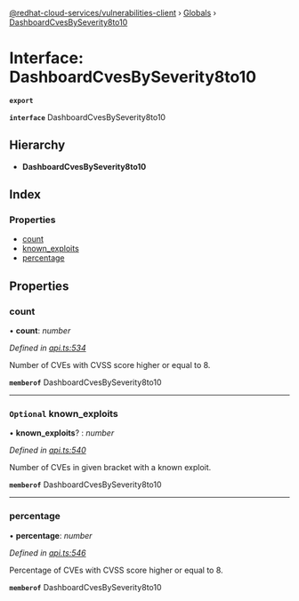 [@redhat-cloud-services/vulnerabilities-client](../README.md) › [Globals](../globals.md) › [DashboardCvesBySeverity8to10](dashboardcvesbyseverity8to10.md)

# Interface: DashboardCvesBySeverity8to10

**`export`** 

**`interface`** DashboardCvesBySeverity8to10

## Hierarchy

* **DashboardCvesBySeverity8to10**

## Index

### Properties

* [count](dashboardcvesbyseverity8to10.md#count)
* [known_exploits](dashboardcvesbyseverity8to10.md#optional-known_exploits)
* [percentage](dashboardcvesbyseverity8to10.md#percentage)

## Properties

###  count

• **count**: *number*

*Defined in [api.ts:534](https://github.com/RedHatInsights/javascript-clients/blob/master/packages/vulnerabilities/api.ts#L534)*

Number of CVEs with CVSS score higher or equal to 8.

**`memberof`** DashboardCvesBySeverity8to10

___

### `Optional` known_exploits

• **known_exploits**? : *number*

*Defined in [api.ts:540](https://github.com/RedHatInsights/javascript-clients/blob/master/packages/vulnerabilities/api.ts#L540)*

Number of CVEs in given bracket with a known exploit.

**`memberof`** DashboardCvesBySeverity8to10

___

###  percentage

• **percentage**: *number*

*Defined in [api.ts:546](https://github.com/RedHatInsights/javascript-clients/blob/master/packages/vulnerabilities/api.ts#L546)*

Percentage of CVEs with CVSS score higher or equal to 8.

**`memberof`** DashboardCvesBySeverity8to10
